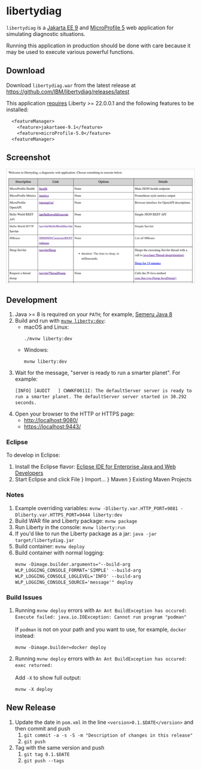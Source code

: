 # libertydiag

`libertydiag` is a [Jakarta EE 9](https://openliberty.io/docs/latest/jakarta-ee.html) and [MicroProfile 5](https://openliberty.io/docs/latest/microprofile.html) web application for simulating diagnostic situations.

Running this application in production should be done with care because it may be used to execute various powerful functions.

## Download

Download `libertydiag.war` from the latest release at <https://github.com/IBM/libertydiag/releases/latest>

This application [requires](https://www.ibm.com/docs/en/was-liberty/base?topic=management-liberty-features) Liberty >= 22.0.0.1 and the following features to be installed:

```
  <featureManager>
    <feature>jakartaee-9.1</feature>
    <feature>microProfile-5.0</feature>
  <featureManager>
```

## Screenshot

![Screenshot](screenshot.png)

## Development

1. Java >= 8 is required on your `PATH`; for example, [Semeru Java 8](https://developer.ibm.com/languages/java/semeru-runtimes/downloads/?version=8)
1. Build and run with [`mvnw liberty:dev`](https://openliberty.io/docs/latest/development-mode.html):
    * macOS and Linux:
      ```
      ./mvnw liberty:dev
      ```
    * Windows:
      ```
      mvnw liberty:dev
      ```
1. Wait for the message, "server is ready to run a smarter planet". For example:
   ```
   [INFO] [AUDIT   ] CWWKF0011I: The defaultServer server is ready to run a smarter planet. The defaultServer server started in 30.292 seconds.
   ```
1. Open your browser to the HTTP or HTTPS page:
    * <http://localhost:9080/>
    * <https://localhost:9443/>

### Eclipse

To develop in Eclipse:

1. Install the Eclipse flavor: [Eclipse IDE for Enterprise Java and Web Developers](https://www.eclipse.org/downloads/packages/)
1. Start Eclipse and click File } Import... } Maven } Existing Maven Projects

### Notes

1. Example overriding variables: `mvnw -Dliberty.var.HTTP_PORT=9081 -Dliberty.var.HTTPS_PORT=9444 liberty:dev`
1. Build WAR file and Liberty package: `mvnw package`
1. Run Liberty in the console: `mvnw liberty:run`
1. If you'd like to run the Liberty package as a jar: `java -jar target/libertydiag.jar`
1. Build container: `mvnw deploy`
1. Build container with normal logging:
   ```
   mvnw -Dimage.builder.arguments="--build-arg WLP_LOGGING_CONSOLE_FORMAT='SIMPLE' --build-arg WLP_LOGGING_CONSOLE_LOGLEVEL='INFO' --build-arg WLP_LOGGING_CONSOLE_SOURCE='message'" deploy
   ```

### Build Issues

1. Running `mvnw deploy` errors with `An Ant BuildException has occured: Execute failed: java.io.IOException: Cannot run program "podman"`
   \
   \
   If `podman` is not on your path and you want to use, for example, `docker` instead:
   ```
   mvnw -Dimage.builder=docker deploy
   ```
1. Running `mvnw deploy` errors with `An Ant BuildException has occured: exec returned:`
   \
   \
   Add `-X` to show full output:
   ```
   mvnw -X deploy
   ```

## New Release

1. Update the date in `pom.xml` in the line `<version>0.1.$DATE</version>` and then commit and push
    1. `git commit -a -s -S -m "Description of changes in this release"`
    1. `git push`
1. Tag with the same version and push
    1. `git tag 0.1.$DATE`
    1. `git push --tags`
